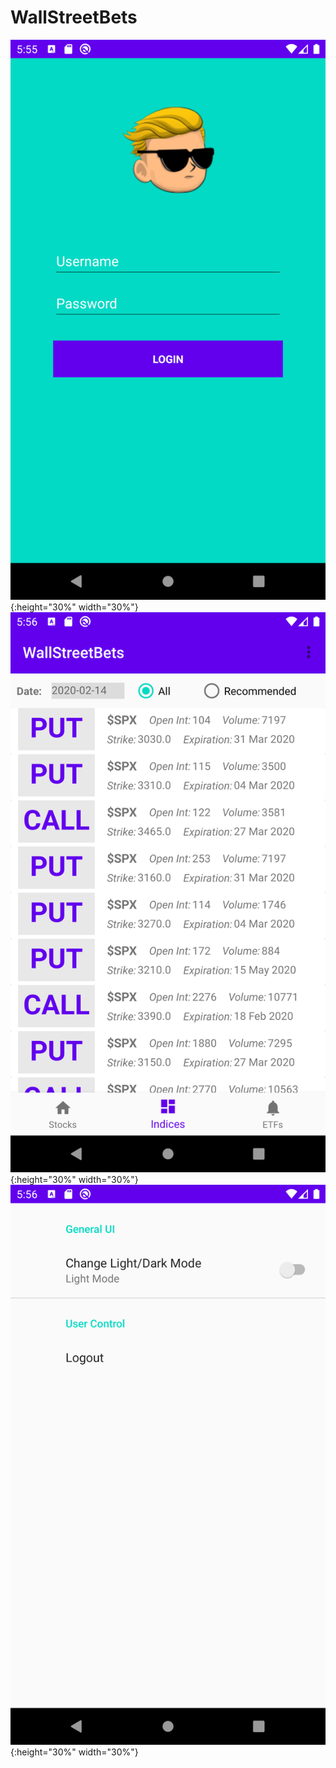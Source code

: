 # WallStreetBets

![](https://raw.githubusercontent.com/xxwikkixx/WallStreetBets/master/images/Screenshot_1588542931.png?token=AAXGCBBTAIFNWMC6HA4L6QS6XB4Q6){:height="30%" width="30%"}
![](https://raw.githubusercontent.com/xxwikkixx/WallStreetBets/master/images/Screenshot_1588542973.png?token=AAXGCBFBK3NNZTIDF7HO72K6XB4TE){:height="30%" width="30%"}
![](https://raw.githubusercontent.com/xxwikkixx/WallStreetBets/master/images/Screenshot_1588542986.png?token=AAXGCBBOLRQODWJ3WNJHVO26XB4T6){:height="30%" width="30%"}
